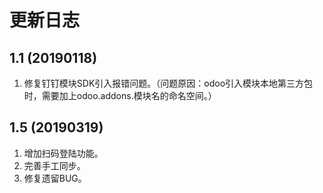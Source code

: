 # 更新日志

## 1.1 (20190118)
1. 修复钉钉模块SDK引入报错问题。（问题原因：odoo引入模块本地第三方包时，需要加上odoo.addons.模块名的命名空间。）

## 1.5 (20190319)
1. 增加扫码登陆功能。
2. 完善手工同步。
3. 修复遗留BUG。